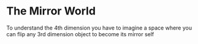 # The Mirror World

To understand the 4th dimension you have to imagine a space where you can flip any 3rd dimension object to become its mirror self
